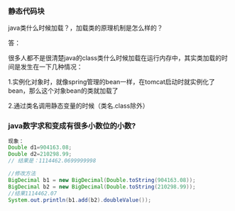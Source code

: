 ### 静态代码块

java类什么时候加载？，加载类的原理机制是怎么样的？

答：

很多人都不是很清楚java的class类什么时候加载在运行内存中，其实类加载的时间是发生在一下几种情况：

1.实例化对象时，就像spring管理的bean一样，在tomcat启动时就实例化了bean，那么这个对象bean的类就加载了

2.通过类名调用静态变量的时候（类名.class除外）



### java数字求和变成有很多小数位的小数?

```java
现象：
Double d1=904163.08;
Double d2=210298.99;
// 结果是：1114462.0699999998
```

```java
//修改方法 
BigDecimal b1 = new BigDecimal(Double.toString(904163.08));
BigDecimal b2 = new BigDecimal(Double.toString(210298.99));
//结果1114462.07
System.out.println(b1.add(b2).doubleValue());
```

